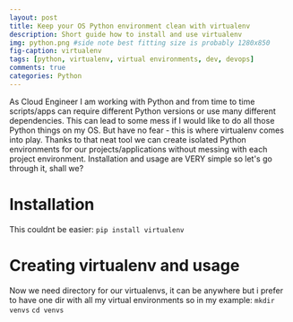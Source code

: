 ```yaml
---
layout: post
title: Keep your OS Python environment clean with virtualenv
description: Short guide how to install and use virtualenv
img: python.png #side note best fitting size is probably 1280x850
fig-caption: virtualenv
tags: [python, virtualenv, virtual environments, dev, devops]
comments: true
categories: Python
---
```


As Cloud Engineer I am working with Python and from time to time scripts/apps can require different Python versions or use many different dependencies. This can lead to some mess if I would like to do all those Python things on my OS. But have no fear - this is where virtualenv comes into play. Thanks to that neat tool we can create isolated Python environments for our projects/applications without messing with each project environment. Installation and usage are VERY simple so let's go through it, shall we?

# Installation
This couldnt be easier:
```pip install virtualenv```

# Creating virtualenv and usage
Now we need directory for our virtualenvs, it can be anywhere but i prefer to have one dir with all my virtual environments so in my example:
`mkdir venvs`
`cd venvs`

